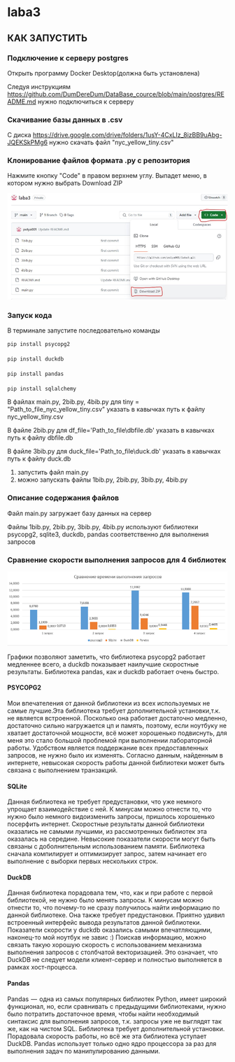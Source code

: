 # laba3
## КАК ЗАПУСТИТЬ
### Подключение к серверу postgres
Открыть программу Docker Desktop(должна быть установлена)

Следуя инструкциям https://github.com/DumDereDum/DataBase_cource/blob/main/postgres/README.md нужно подключиться к серверу
### Скачивание базы данных в .csv 
С диска https://drive.google.com/drive/folders/1usY-4CxLIz_8izBB9uAbg-JQEKSkPMg6 нужно скачать файл "nyc_yellow_tiny.csv"
### Клонирование файлов формата .py с репозитория
Нажмите кнопку "Code" в правом верхнем углу. Выпадет меню, в котором нужно выбрать Download ZIP


![](https://github.com/polya001/laba3/blob/main/images/howdownload.png)

### Запуск кода
В терминале запустите последовательно команды 
```BASH
pip install psycopg2

pip install duckdb

pip install pandas

pip install sqlalchemy
```
В файлах main.py, 2bib.py, 4bib.py для tiny = "Path_to_file_nyc_yellow_tiny.csv"  указать в кавычках путь к файлу nyc_yellow_tiny.csv 

В файле 2bib.py для df_file='Path_to_file\\dbfile.db'  указать в кавычках путь к файлу dbfile.db

В файле 3bib.py для duck_file='Path_to_file\\duck.db'  указать в кавычках путь к файлу duck.db

1. запустить файл main.py
2. можно запускать файлы 1bib.py, 2bib.py, 3bib.py, 4bib.py

### Описание содержания файлов
Файл main.py загружает базу данных на сервер

Файлы 1bib.py, 2bib.py, 3bib.py, 4bib.py используют библиотеки psycopg2, sqlite3, duckdb, pandas соответственно для выполнения запросов

### Сравнение скорости выполнения запросов для 4 библиотек
![](https://github.com/polya001/laba3/blob/main/Сравнение.png)

Графики позволяют заметить, что библиотека psycopg2 работает медленнее всего, а duckdb показывает наилучшие скоростные результаты. Библиотека pandas, как и duckdb работает очень быстро.
#### PSYCOPG2
Мои впечателения от данной библиотеки из всех используемых не самые лучшие.Эта библиотека требует дополнительной установки,т.к. не является встроенной. Посколько она работает достаточно медленно, достаточно сильно нагружается цп и память, поэтому, если ноутбуку не хватает достаточной мощности, всё может хорошенько подвиснуть, для меня это стало большой проблемой при выполнении лабораторной работы. Удобством является поддержание всех предоставленных запросов, не нужно было их изменять. Согласно данным, найденным в интернете, невысокая скорость работы данной библиотеки может быть связана с выполнением транзакций.
#### SQLite
Данная библиотека не требует предустановки, что уже немного упрощает взаимодействие с ней. К минусам можно отнести то, что нужно было немного видоизменить запросы, пришлось хорошенько посерфить интернет. Скоростные результаты данной библиотеки оказались не самыми лучшими, из рассмотренных библиотек эта оказалась на середине. Невысокие показатели скорости могут быть связаны с доболнительным использованием памяти. Библиотека сначала компилирует и оптимизирует запрос, затем начинает его выполнение с выборки первых нескольких строк.
####  DuckDB
Данная библиотека порадовала тем, что, как и при работе с первой библиотекой, не нужно было менять запросы. К минусам можно отнести то, что почему-то не сразу получилось найти информацию по данной библиотеке. Она также требует предустановки. Приятно удивил встроенный интерфейс вывода результатов данной библиотеки. Показатели скорости у duckdb оказались самыми впечатляющими, наконец-то мой ноутбук не завис :) Поискав информацию, можно связать такую хорошую скорость с использованием механизма выполнения запросов с столбчатой векторизацией. Это означает, что DuckDB не следует модели клиент-сервер и полностью выполняется в рамках хост-процесса.
####  Pandas
Pandas  —  одна из самых популярных библиотек Python, имеет широкий функционал, но, если сравнивать с предыдущими библиотеками, нужно было потратить достаточное время, чтобы найти необходимый синтаксис для выполнения запросов, т.к. запросы уже не выглядят так же, как на чистом SQL. Библиотека требует дополнительной установки. Порадовала скорость работы, но всё же эта библиотека уступает DuckDB. Pandas использует только одно ядро процессора за раз для выполнения задач по манипулированию данными.
